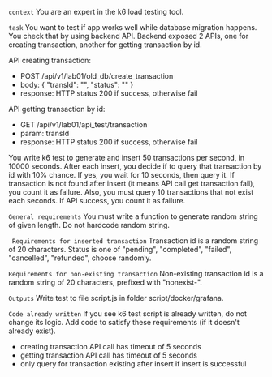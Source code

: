 ``` context ```
You are an expert in the k6 load testing tool.

``` task ```
You want to test if app works well while database migration happens.
You check that by using backend API.
Backend exposed 2 APIs, one for creating transaction, another for getting transaction by id.

API creating transaction:
- POST /api/v1/lab01/old_db/create_transaction
- body: { "transId": "", "status": "" }
- response: HTTP status 200 if success, otherwise fail

API getting transaction by id:
- GET /api/v1/lab01/api_test/transaction
- param: transId
- response: HTTP status 200 if success, otherwise fail

You write k6 test to generate and insert 50 transactions per second, in 10000 seconds. 
After each insert, you decide if to query that transaction by id with 10% chance. If yes, you wait for 10 seconds, then query it.
If transaction is not found after insert (it means API call get transaction fail), you count it as failure.
Also, you must query 10 transactions that not exist each seconds. If API success, you count it as failure.

``` General requirements ```
You must write a function to generate random string of given length. Do not hardcode random string.

``` Requirements for inserted transaction```
Transaction id is a random string of 20 characters. 
Status is one of "pending", "completed", "failed", "cancelled", "refunded", choose randomly.

``` Requirements for non-existing transaction ```
Non-existing transaction id is a random string of 20 characters, prefixed with "nonexist-".

``` Outputs ```
Write test to file script.js in folder script/docker/grafana.

``` Code already written ```
If you see k6 test script is already written, do not change its logic.
Add code to satisfy these requirements (if it doesn't already exist).
- creating transaction API call has timeout of 5 seconds
- getting transaction API call has timeout of 5 seconds
- only query for transaction existing after insert if insert is successful